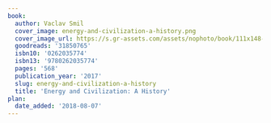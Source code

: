 ```yaml
---
book:
  author: Vaclav Smil
  cover_image: energy-and-civilization-a-history.png
  cover_image_url: https://s.gr-assets.com/assets/nophoto/book/111x148-bcc042a9c91a29c1d680899eff700a03.png
  goodreads: '31850765'
  isbn10: '0262035774'
  isbn13: '9780262035774'
  pages: '568'
  publication_year: '2017'
  slug: energy-and-civilization-a-history
  title: 'Energy and Civilization: A History'
plan:
  date_added: '2018-08-07'
---
```

